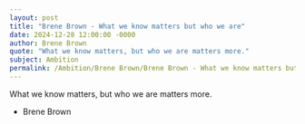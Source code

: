 ```yaml
---
layout: post
title: "Brene Brown - What we know matters but who we are"
date: 2024-12-28 12:00:00 -0000
author: Brene Brown
quote: "What we know matters, but who we are matters more."
subject: Ambition
permalink: /Ambition/Brene Brown/Brene Brown - What we know matters but who we are
---
```


What we know matters, but who we are matters more.

- Brene Brown
